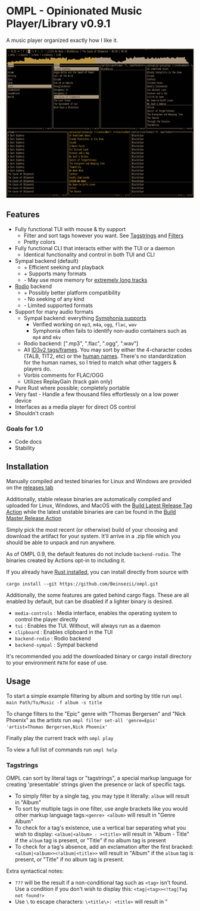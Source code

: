 # OMPL - Opinionated Music Player/Library v0.9.1
A music player organized exactly how I like it.

<img src="./screenshot.png" height = 400px />

## Features

  * Fully functional TUI with mouse & tty support
    * Filter and sort tags however you want. See [Tagstrings](https://github.com/Beinsezii/ompl#tagstrings) and [Filters](https://github.com/Beinsezii/ompl#filters)
    * Pretty colors
  * Fully functional CLI that interacts either with the TUI or a daemon
    * Identical functionality and control in both TUI and CLI
  * Sympal backend (default)
    * \+ Efficient seeking and playback
    * \+ Supports many formats
    * \- May use more memory for [extremely long tracks](https://youtu.be/fQQxhyhdg-w)
  * [Rodio](https://github.com/RustAudio/rodio) backend
    * \+ Possibly better platform compatibility
    * \- No seeking of any kind
    * \- Limited supported formats
  * Support for many audio formats
    * Sympal backend: everything [Symphonia supports](https://github.com/pdeljanov/Symphonia#codecs-decoders)
      + Verified working on `mp3`, `m4a`, `ogg`, `flac`, `wav`
      - Symphonia often fails to identify non-audio containers such as `mp4` and `mkv`
    * Rodio backend: [".mp3", ".flac", ".ogg", ".wav"]
    * All [ID3v2 tags/frames](https://id3.org/id3v2.3.0#Declared_ID3v2_frames). You may sort by either the 4-character codes (TALB, TIT2, etc) or the [human names](./src/library/track/mod.rs#L44). There's no standardization for the human names, so I tried to match what other taggers & players do.
    * Vorbis comments for FLAC/OGG
    * Utilizes ReplayGain (track gain only)
  * Pure Rust where possible; completely portable
  * Very fast - Handle a few thousand files effortlessly on a low power device
  * Interfaces as a media player for direct OS control
  * Shouldn't crash

### Goals for 1.0
  * Code docs
  * Stability
  
## Installation
Manually compiled and tested binaries for Linux and Windows are provided on the [releases tab](https://github.com/Beinsezii/ompl/releases)

Additionally, stable release binaries are automatically compiled and uploaded for Linux, Windows, and MacOS with the [Build Latest Release Tag Action](https://github.com/Beinsezii/ompl/actions/workflows/build_release_tag.yml)
while the latest unstable binaries are can be found in the [Build Master Release Action](https://github.com/Beinsezii/ompl/actions/workflows/build_release_master.yml)

Simply pick the most recent (or otherwise) build of your choosing and download the artifact for your system. It'll arrive in a .zip file which you should be able to unpack and run anywhere.

As of OMPL 0.9, the default features do not include `backend-rodio`. The binaries created by Actions opt-in to including it.

If you already have [Rust installed](https://rustup.rs/), you can install directly from source with

`cargo install --git https://github.com/Beinsezii/ompl.git`

Additionally, the some features are gated behind cargo flags.
These are all enabled by default, but can be disabled if a lighter binary is desired.
  * `media-controls` : Media interface, enables the operating system to control the player directly
  * `tui` : Enables the TUI. Without, will always run as a daemon
  * `clipboard` : Enables clipboard in the TUI
  * `backend-rodio` : Rodio backend
  * `backend-sympal` : Sympal backend

It's recommended you add the downloaded binary or cargo install directory to your environment `PATH` for ease of use.

## Usage

To start a simple example filtering by album and sorting by title run `ompl main Path/To/Music -f album -s title`

To change filters to the "Epic" genre with "Thomas Bergersen" and "Nick Phoenix" as the artists run `ompl filter set-all 'genre=Epic' 'artist=Thomas Bergersen,Nick Phoenix'`

Finally play the current track with `ompl play`

To view a full list of commands run `ompl help`

### Tagstrings
OMPL can sort by literal tags or "tagstrings", a special markup language for creating 'presentable' strings given the presence or lack of specific tags.

 * To simply filter by a single tag, you may type it literally: `album` will result in "Album"
 * To sort by multiple tags in one filter, use angle brackets like you would other markup language tags:`<genre> <album>` will result in "Genre Album"
 * To check for a tag's existence, use a vertical bar separating what you wish to display: `<album|<album> - ><title>` will result in "Album - Title" if the `album` tag is present, or "Title" if no album tag is present
 * To check for a tag's absence, add an exclamation after the first bracked: `<album|<album>><!album|<title>>` will result in "Album" if the `album` tag is present, or "Title" if no album tag is present.

Extra syntactical notes:
 * `???` will be the result if a non-conditional tag such as `<tag>` isn't found. Use a condition if you don't wish to display this: `<tag|<tag>><!tag|Tag not found!>`
 * Use `\` to escape characters: `\<title\>: <title>` will result in "<title>: Title"

### Filters
Filters are just Tagstrings that can also have values assigned to them.

 * In the TUI this is done by selecting them.
 * In the CLI you may append items after an equal `=`, ex `title=Song1,Song2` or `<genre>/<album>="Spicy/Meatball"`
   * Using Tagstrings directly (ie, without any items) is valid. This results in an empty filter, useful for laying out the TUI

## F.A.Q.
Question|Answer
---|---
Can you add support for my strange and unusual use-case?|OMPL isn't designed in any way to stream Spotify/show synchronized lyrics/etc. Try [quodlibet](https://quodlibet.readthedocs.io/en/latest/) or [foobar2000](https://www.foobar2000.org/), they both have similar layouts to OMPL
Can you change X functionality to be more like existing standards?|Maybe. Create an Issue with a good reason for the change, and ideally a source showing the standard implementation
Where is the configuration file?|Every configurable setting is exposed by the CLI. Create a shortcut wherever you want and add the command line flags. If something *isn't* available through CLI in some way, create an Issue

## SECRET KNOWLEDGE
* Left click on a filter's tagstring to invert the selection
* Right click on a filter's tagstring to clear the selection
* Right click and drag to select many items
* The symbols on the bottom of filter/sorter panes are buttons for move<- add<- edit remove add-> move->
* Middle click a pane to highlight it without selecting anything
* Right click in the queue to select a track without playing it
* Right click the selected track again to center the view
* Scroll works almost everywhere, even on the volume indicator
* Right click the statusline or playback time to edit them directly
* Drag the seekbar to scrub it like a SoundCloud DJ
* Maybe more I forgot...
